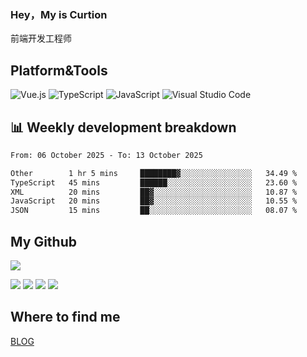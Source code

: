 ### Hey，My is Curtion
前端开发工程师
## Platform&Tools

![Vue.js](https://img.shields.io/badge/-Vue.js-4FC08D?style=flat-square&logo=Vue.js&logoColor=white)
![TypeScript](https://img.shields.io/badge/-TypeScript-007ACC?style=flat-square&logo=typescript&logoColor=white)
![JavaScript](https://img.shields.io/badge/-JavaScript-F7DF1E?style=flat-square&logo=javascript&logoColor=black)
![Visual Studio Code](https://img.shields.io/badge/-VSCode-007ACC?style=flat-square&logo=Visual-Studio-Code&logoColor=white)

## 📊 Weekly development breakdown

<!--START_SECTION:waka-->

```txt
From: 06 October 2025 - To: 13 October 2025

Other        1 hr 5 mins     ████████▓░░░░░░░░░░░░░░░░   34.49 %
TypeScript   45 mins         ██████░░░░░░░░░░░░░░░░░░░   23.60 %
XML          20 mins         ██▓░░░░░░░░░░░░░░░░░░░░░░   10.87 %
JavaScript   20 mins         ██▓░░░░░░░░░░░░░░░░░░░░░░   10.55 %
JSON         15 mins         ██░░░░░░░░░░░░░░░░░░░░░░░   08.07 %
```

<!--END_SECTION:waka-->

## My Github

![](http://github-profile-summary-cards.vercel.app/api/cards/profile-details?username=curtion&theme=nord_bright)

![](http://github-profile-summary-cards.vercel.app/api/cards/stats?username=curtion&theme=nord_bright)
![](http://github-profile-summary-cards.vercel.app/api/cards/productive-time?username=curtion&theme=nord_bright&utcOffset=8)
![](http://github-profile-summary-cards.vercel.app/api/cards/repos-per-language?username=curtion&theme=nord_bright)
![](http://github-profile-summary-cards.vercel.app/api/cards/most-commit-language?username=curtion&theme=nord_bright)

## Where to find me

[BLOG](https://blog.3gxk.net)
